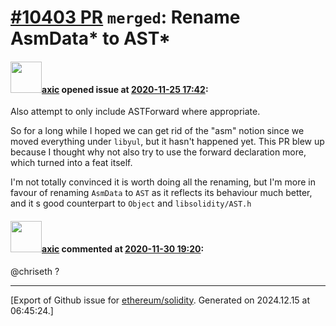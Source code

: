 # [\#10403 PR](https://github.com/ethereum/solidity/pull/10403) `merged`: Rename AsmData* to AST*

#### <img src="https://avatars.githubusercontent.com/u/20340?v=4" width="50">[axic](https://github.com/axic) opened issue at [2020-11-25 17:42](https://github.com/ethereum/solidity/pull/10403):

Also attempt to only include ASTForward where appropriate.

So for a long while I hoped we can get rid of the "asm" notion since we moved everything under `libyul`, but it hasn't happened yet. This PR blew up because I thought why not also try to use the forward declaration more, which turned into a feat itself.

I'm not totally convinced it is worth doing all the renaming, but I'm more in favour of renaming `AsmData` to `AST` as it reflects its behaviour much better, and it s good counterpart to `Object` and `libsolidity/AST.h`

#### <img src="https://avatars.githubusercontent.com/u/20340?v=4" width="50">[axic](https://github.com/axic) commented at [2020-11-30 19:20](https://github.com/ethereum/solidity/pull/10403#issuecomment-735988628):

@chriseth  ?


-------------------------------------------------------------------------------



[Export of Github issue for [ethereum/solidity](https://github.com/ethereum/solidity). Generated on 2024.12.15 at 06:45:24.]
